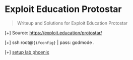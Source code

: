 # Exploit Education Protostar

>Writeup and Solutions for Exploit Education Protostar

[+] Source: <https://exploit.education/protostar/>

[+] ssh root@`{ifconfig}` | pass: godmode .

[+] [setup lab phoenix](https://blog.lamarranet.com/index.php/exploit-education-phoenix-setup/?fbclid=IwAR3LmwykknqRyQwCks6difnSZfmZRyMcGvzhELQH0gQG1qNW-DX-qDUMvAg)
